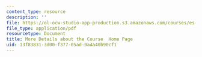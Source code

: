 ```yaml
---
content_type: resource
description: ''
file: https://ol-ocw-studio-app-production.s3.amazonaws.com/courses/es-s10-drugs-and-the-brain-spring-2013/13f838313d00f37705ad0a4a40b90cf1_MITES_S10S13_Details.pdf
file_type: application/pdf
resourcetype: Document
title: More Details about the Course  Home Page
uid: 13f83831-3d00-f377-05ad-0a4a40b90cf1
---
```

